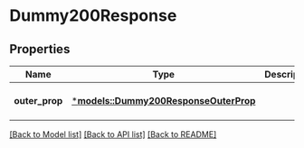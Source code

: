 # Dummy200Response

## Properties
Name | Type | Description | Notes
------------ | ------------- | ------------- | -------------
**outer_prop** | [***models::Dummy200ResponseOuterProp**](dummy_200_response_outerProp.md) |  | [optional] [default to None]

[[Back to Model list]](../README.md#documentation-for-models) [[Back to API list]](../README.md#documentation-for-api-endpoints) [[Back to README]](../README.md)


